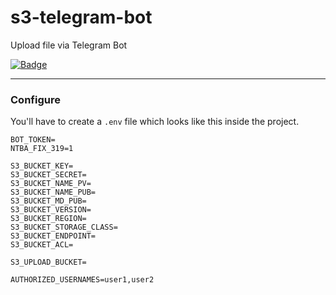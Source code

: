 # s3-telegram-bot

Upload file via Telegram Bot

[![Badge](https://img.shields.io/docker/pulls/seanghay/s3-telegram-bot.svg)](https://hub.docker.com/repository/docker/seanghay/s3-telegram-bot)

---

### Configure

You'll have to create a `.env` file which looks like this inside the project.


```env
BOT_TOKEN=
NTBA_FIX_319=1

S3_BUCKET_KEY=
S3_BUCKET_SECRET=
S3_BUCKET_NAME_PV=
S3_BUCKET_NAME_PUB=
S3_BUCKET_MD_PUB=
S3_BUCKET_VERSION=
S3_BUCKET_REGION=
S3_BUCKET_STORAGE_CLASS=
S3_BUCKET_ENDPOINT=
S3_BUCKET_ACL=

S3_UPLOAD_BUCKET=

AUTHORIZED_USERNAMES=user1,user2
```
